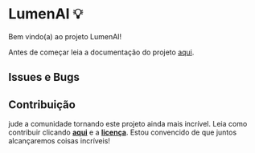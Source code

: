# LumenAI 💡

Bem vindo(a) ao projeto LumenAI!

Antes de começar leia a documentação do projeto [aqui](https://github.com/samuelmolling/projeto-integrado/tree/main/docs/trab2_doc_projeto.html).

## Issues e Bugs

## Contribuição

jude a comunidade tornando este projeto ainda mais incrível. Leia como contribuir clicando **[aqui](https://github.com/samuel-molling/projeto-integrado/tree/main/CONTRIBUTING.md)** e a **[licença](https://github.com/samuel-molling/projeto-integrado/tree/main/LICENSE.md)**. Estou convencido de que juntos alcançaremos coisas incríveis!